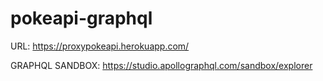 # pokeapi-graphql


URL: https://proxypokeapi.herokuapp.com/ 

GRAPHQL SANDBOX: https://studio.apollographql.com/sandbox/explorer
